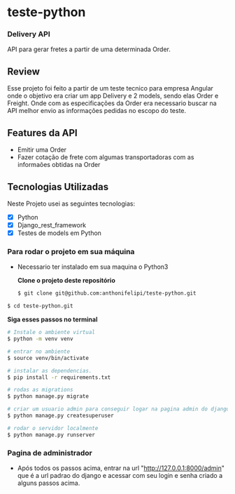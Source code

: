 # teste-python

### Delivery API

API para gerar fretes a partir de uma determinada Order.

## Review

Esse projeto foi feito a partir de um teste tecnico para empresa Angular onde o objetivo era criar um app Delivery e 2 models, sendo elas Order e Freight. Onde com as especificações da Order era necessario buscar na API melhor envio as informações pedidas no escopo do teste.

## Features da API

- Emitir uma Order
- Fazer cotação de frete com algumas transportadoras com as informaões obtidas na Order

## Tecnologias Utilizadas

Neste Projeto usei as seguintes tecnologias:

- [x] Python
- [x] Django_rest_framework
- [x] Testes de models em Python

### Para rodar o projeto em sua máquina

- Necessario ter instalado em sua maquina o Python3

  **Clone o projeto deste repositório**

  ```bash
  $ git clone git@github.com:anthonifelipi/teste-python.git
  ```

```bash
$ cd teste-python.git
```

**Siga esses passos no terminal**

```bash
# Instale o ambiente virtual
$ python -m venv venv
```

```bash
# entrar no ambiente
$ source venv/bin/activate
```

```bash
# instalar as dependencias.
$ pip install -r requirements.txt
```

```bash
# rodas as migrations
$ python manage.py migrate
```

```bash
# criar um usuario admin para conseguir logar na pagina admin do django
$ python manage.py createsuperuser
```
```bash
# rodar o servidor localmente
$ python manage.py runserver
```

### Pagina de administrador

- Após todos os passos acima, entrar na url "http://127.0.0.1:8000/admin" que é a url padrao do django e acessar com seu login e senha criado a alguns passos acima.